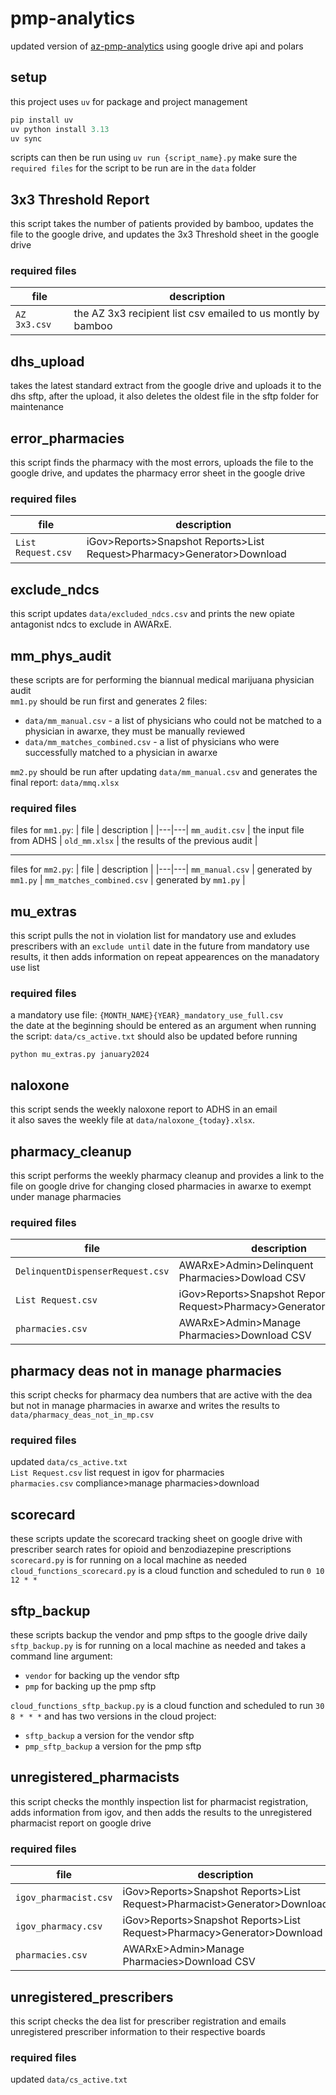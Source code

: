 # pmp-analytics

updated version of [az-pmp-analytics](https://github.com/jbgreenh/AZ-PMP-analytics) using google drive api and polars

## setup

this project uses `uv` for package and project management

```python
pip install uv
uv python install 3.13
uv sync
```

scripts can then be run using `uv run {script_name}.py` make sure the `required files` for the script to be run are in the `data` folder

## 3x3 Threshold Report

this script takes the number of patients provided by bamboo, updates the file to the google drive, and updates the 3x3 Threshold sheet in the google drive

### required files

| file         | description                                                  |
| ------------ | ------------------------------------------------------------ |
| `AZ 3x3.csv` | the AZ 3x3 recipient list csv emailed to us montly by bamboo |

## dhs_upload

takes the latest standard extract from the google drive and uploads it to the dhs sftp, after the upload, it also deletes the oldest file in the sftp folder for maintenance

## error_pharmacies

this script finds the pharmacy with the most errors, uploads the file to the google drive, and updates the pharmacy error sheet in the google drive

### required files

| file               | description                                                            |
| ------------------ | ---------------------------------------------------------------------- |
| `List Request.csv` | iGov>Reports>Snapshot Reports>List Request>Pharmacy>Generator>Download |

## exclude_ndcs

this script updates `data/excluded_ndcs.csv` and prints the new opiate antagonist ndcs to exclude in AWARxE.

## mm_phys_audit

these scripts are for performing the biannual medical marijuana physician audit  
`mm1.py` should be run first and generates 2 files:

- `data/mm_manual.csv` - a list of physicians who could not be matched to a physician in awarxe, they must be manually reviewed
- `data/mm_matches_combined.csv` - a list of physicians who were successfully matched to a physician in awarxe

`mm2.py` should be run after updating `data/mm_manual.csv` and generates the final report: `data/mmq.xlsx`

### required files

files for `mm1.py`:
| file | description |
|---|---|
`mm_audit.csv` | the input file from ADHS |
`old_mm.xlsx` | the results of the previous audit |

---

files for `mm2.py`:
| file | description |
|---|---|
`mm_manual.csv` | generated by `mm1.py` |
`mm_matches_combined.csv` | generated by `mm1.py` |

## mu_extras

this script pulls the not in violation list for mandatory use and exludes prescribers with an `exclude until` date in the future from mandatory use results, it then adds information on repeat appearences on the manadatory use list

### required files

a mandatory use file: `{MONTH_NAME}{YEAR}_mandatory_use_full.csv`  
the date at the beginning should be entered as an argument when running the script:
`data/cs_active.txt` should also be updated before running

```
python mu_extras.py january2024
```

## naloxone

this script sends the weekly naloxone report to ADHS in an email  
it also saves the weekly file at `data/naloxone_{today}.xlsx`.

## pharmacy_cleanup

this script performs the weekly pharmacy cleanup and provides a link to the file on google drive for changing closed pharmacies in awarxe to exempt under manage pharmacies

### required files

| file                             | description                                                            |
| -------------------------------- | ---------------------------------------------------------------------- |
| `DelinquentDispenserRequest.csv` | AWARxE>Admin>Delinquent Pharmacies>Dowload CSV                         |
| `List Request.csv`               | iGov>Reports>Snapshot Reports>List Request>Pharmacy>Generator>Download |
| `pharmacies.csv`                 | AWARxE>Admin>Manage Pharmacies>Download CSV                            |

## pharmacy deas not in manage pharmacies

this script checks for pharmacy dea numbers that are active with the dea but not in manage pharmacies in awarxe and writes the results to `data/pharmacy_deas_not_in_mp.csv`

### required files

updated `data/cs_active.txt`  
`List Request.csv` list request in igov for pharmacies  
`pharmacies.csv` compliance>manage pharmacies>download

## scorecard

these scripts update the scorecard tracking sheet on google drive with prescriber search rates for opioid and benzodiazepine prescriptions  
`scorecard.py` is for running on a local machine as needed  
`cloud_functions_scorecard.py` is a cloud function and scheduled to run `0 10 12 * *`

## sftp_backup

these scripts backup the vendor and pmp sftps to the google drive daily  
`sftp_backup.py` is for running on a local machine as needed and takes a command line argument:

- `vendor` for backing up the vendor sftp
- `pmp` for backing up the pmp sftp

`cloud_functions_sftp_backup.py` is a cloud function and scheduled to run `30 8 * * *` and has two versions in the cloud project:

- `sftp_backup` a version for the vendor sftp
- `pmp_sftp_backup` a version for the pmp sftp

## unregistered_pharmacists

this script checks the monthly inspection list for pharmacist registration, adds information from igov, and then adds the results to the unregistered pharmacist report on google drive

### required files

| file                  | description                                                              |
| --------------------- | ------------------------------------------------------------------------ |
| `igov_pharmacist.csv` | iGov>Reports>Snapshot Reports>List Request>Pharmacist>Generator>Download |
| `igov_pharmacy.csv`   | iGov>Reports>Snapshot Reports>List Request>Pharmacy>Generator>Download   |
| `pharmacies.csv`      | AWARxE>Admin>Manage Pharmacies>Download CSV                              |

## unregistered_prescribers

this script checks the dea list for prescriber registration and emails unregistered prescriber information to their respective boards

### required files

updated `data/cs_active.txt`
